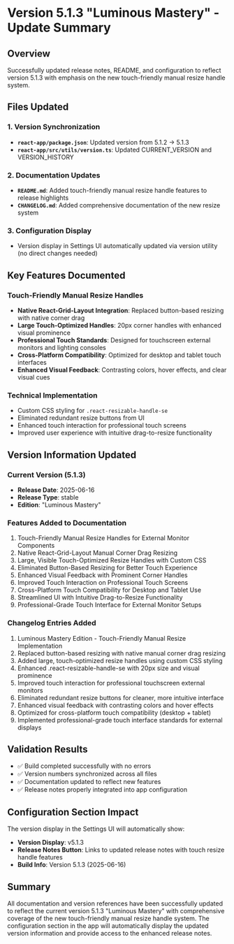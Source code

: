 # Version 5.1.3 "Luminous Mastery" - Update Summary

## Overview
Successfully updated release notes, README, and configuration to reflect version 5.1.3 with emphasis on the new touch-friendly manual resize handle system.

## Files Updated

### 1. Version Synchronization
- **`react-app/package.json`**: Updated version from 5.1.2 → 5.1.3
- **`react-app/src/utils/version.ts`**: Updated CURRENT_VERSION and VERSION_HISTORY

### 2. Documentation Updates
- **`README.md`**: Added touch-friendly manual resize handle features to release highlights
- **`CHANGELOG.md`**: Added comprehensive documentation of the new resize system

### 3. Configuration Display
- Version display in Settings UI automatically updated via version utility (no direct changes needed)

## Key Features Documented

### Touch-Friendly Manual Resize Handles
- **Native React-Grid-Layout Integration**: Replaced button-based resizing with native corner drag
- **Large Touch-Optimized Handles**: 20px corner handles with enhanced visual prominence
- **Professional Touch Standards**: Designed for touchscreen external monitors and lighting consoles
- **Cross-Platform Compatibility**: Optimized for desktop and tablet touch interfaces
- **Enhanced Visual Feedback**: Contrasting colors, hover effects, and clear visual cues

### Technical Implementation
- Custom CSS styling for `.react-resizable-handle-se`
- Eliminated redundant resize buttons from UI
- Enhanced touch interaction for professional touch screens
- Improved user experience with intuitive drag-to-resize functionality

## Version Information Updated

### Current Version (5.1.3)
- **Release Date**: 2025-06-16
- **Release Type**: stable
- **Edition**: "Luminous Mastery"

### Features Added to Documentation
1. Touch-Friendly Manual Resize Handles for External Monitor Components
2. Native React-Grid-Layout Manual Corner Drag Resizing
3. Large, Visible Touch-Optimized Resize Handles with Custom CSS
4. Eliminated Button-Based Resizing for Better Touch Experience
5. Enhanced Visual Feedback with Prominent Corner Handles
6. Improved Touch Interaction on Professional Touch Screens
7. Cross-Platform Touch Compatibility for Desktop and Tablet Use
8. Streamlined UI with Intuitive Drag-to-Resize Functionality
9. Professional-Grade Touch Interface for External Monitor Setups

### Changelog Entries Added
1. Luminous Mastery Edition - Touch-Friendly Manual Resize Implementation
2. Replaced button-based resizing with native manual corner drag resizing
3. Added large, touch-optimized resize handles using custom CSS styling
4. Enhanced .react-resizable-handle-se with 20px size and visual prominence
5. Improved touch interaction for professional touchscreen external monitors
6. Eliminated redundant resize buttons for cleaner, more intuitive interface
7. Enhanced visual feedback with contrasting colors and hover effects
8. Optimized for cross-platform touch compatibility (desktop + tablet)
9. Implemented professional-grade touch interface standards for external displays

## Validation Results
- ✅ Build completed successfully with no errors
- ✅ Version numbers synchronized across all files
- ✅ Documentation updated to reflect new features
- ✅ Release notes properly integrated into app configuration

## Configuration Section Impact
The version display in the Settings UI will automatically show:
- **Version Display**: v5.1.3
- **Release Notes Button**: Links to updated release notes with touch resize handle features
- **Build Info**: Version 5.1.3 (2025-06-16)

## Summary
All documentation and version references have been successfully updated to reflect the current version 5.1.3 "Luminous Mastery" with comprehensive coverage of the new touch-friendly manual resize handle system. The configuration section in the app will automatically display the updated version information and provide access to the enhanced release notes.

